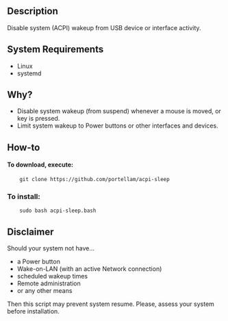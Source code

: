 ## Description
Disable system (ACPI) wakeup from USB device or interface activity.

## System Requirements
* Linux
* systemd

## Why?
* Disable system wakeup (from suspend) whenever a mouse is moved, or key is pressed.
* Limit system wakeup to Power buttons or other interfaces and devices.

## How-to
#### To download, execute:
        git clone https://github.com/portellam/acpi-sleep

### To install:

        sudo bash acpi-sleep.bash

## Disclaimer
Should your system not have...
* a Power button
* Wake-on-LAN (with an active Network connection)
* scheduled wakeup times
* Remote administration
* or any other means

Then this script may prevent system resume. Please, assess your system before installation.
